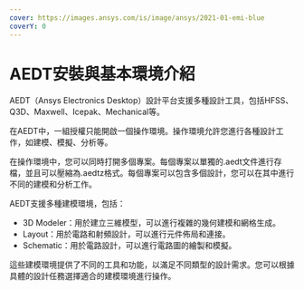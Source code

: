 ```yaml
---
cover: https://images.ansys.com/is/image/ansys/2021-01-emi-blue
coverY: 0
---
```


# AEDT安裝與基本環境介紹

AEDT（Ansys Electronics Desktop）設計平台支援多種設計工具，包括HFSS、Q3D、Maxwell、Icepak、Mechanical等。

在AEDT中，一組授權只能開啟一個操作環境。操作環境允許您進行各種設計工作，如建模、模擬、分析等。

在操作環境中，您可以同時打開多個專案。每個專案以單獨的.aedt文件進行存檔，並且可以壓縮為.aedtz格式。每個專案可以包含多個設計，您可以在其中進行不同的建模和分析工作。

AEDT支援多種建模環境，包括：

* 3D Modeler：用於建立三維模型，可以進行複雜的幾何建模和網格生成。
* Layout：用於電路和射頻設計，可以進行元件佈局和連接。
* Schematic：用於電路設計，可以進行電路圖的繪製和模擬。

這些建模環境提供了不同的工具和功能，以滿足不同類型的設計需求。您可以根據具體的設計任務選擇適合的建模環境進行操作。





